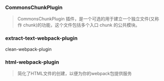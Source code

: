 ### CommonsChunkPlugin
> CommonsChunkPlugin 插件，是一个可选的用于建立一个独立文件(又称作 chunk)的功能，这个文件包括多个入口 chunk 的公共模块。

### extract-text-webpack-plugin
> 

clean-webpack-plugin

### html-webpack-plugin
> 简化了HTML文件的创建，以便为你的webpack包提供服务